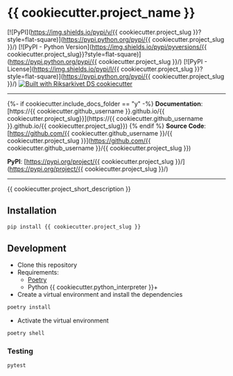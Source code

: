 # {{ cookiecutter.project_name }}

[![PyPI](https://img.shields.io/pypi/v/{{ cookiecutter.project_slug }}?style=flat-square)](https://pypi.python.org/pypi/{{ cookiecutter.project_slug }}/)
[![PyPI - Python Version](https://img.shields.io/pypi/pyversions/{{ cookiecutter.project_slug}}?style=flat-square)](https://pypi.python.org/pypi/{{ cookiecutter.project_slug }}/)
[![PyPI - License](https://img.shields.io/pypi/l/{{ cookiecutter.project_slug }}?style=flat-square)](https://pypi.python.org/pypi/{{ cookiecutter.project_slug }}/)
[![Built with Riksarkivet DS cookiecutter](https://img.shields.io/badge/built%20with-Cookiecutter%20Django-ff69b4.svg?logo=cookiecutter)](https://github.com/Swedish-National-Archives-AI-lab/package_cookiecutter)

---

{%- if cookiecutter.include_docs_folder == "y" -%}
**Documentation**: [https://{{ cookiecutter.github_username }}.github.io/{{ cookiecutter.project_slug}}](https://{{ cookiecutter.github_username }}.github.io/{{ cookiecutter.project_slug}})
{% endif %}
**Source Code**: [https://github.com/{{ cookiecutter.github_username }}/{{ cookiecutter.project_slug }}](https://github.com/{{ cookiecutter.github_username }}/{{ cookiecutter.project_slug }})

**PyPI**: [https://pypi.org/project/{{ cookiecutter.project_slug }}/](https://pypi.org/project/{{ cookiecutter.project_slug }}/)

---

{{ cookiecutter.project_short_description }}

## Installation

```sh
pip install {{ cookiecutter.project_slug }}
```

## Development

- Clone this repository
- Requirements:
  - [Poetry](https://python-poetry.org/)
  - Python {{ cookiecutter.python_interpreter }}+
- Create a virtual environment and install the dependencies

```sh
poetry install
```

- Activate the virtual environment

```sh
poetry shell
```

### Testing

```sh
pytest
```
